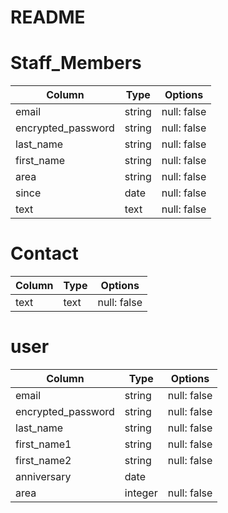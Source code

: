 # README

# Staff_Members
| Column             | Type   | Options     | 
| ------------------ | ------ | ----------- | 
| email              | string | null: false | 
| encrypted_password | string | null: false | 
| last_name          | string | null: false | 
| first_name         | string | null: false | 
| area               | string | null: false | 
| since              | date   | null: false | 
| text               | text   | null: false | 

# Contact

| Column | Type | Options     | 
| ------ | ---- | ----------- | 
| text   | text | null: false | 


# user
| Column             | Type    | Options     | 
| ------------------ | ------- | ----------- | 
| email              | string  | null: false | 
| encrypted_password | string  | null: false | 
| last_name          | string  | null: false | 
| first_name1        | string  | null: false | 
| first_name2        | string  | null: false | 
| anniversary        | date    |             | 
| area               | integer | null: false | 
